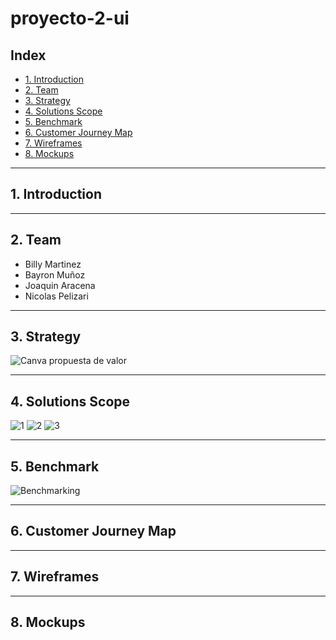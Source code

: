 # proyecto-2-ui

## Index

- [1. Introduction](#1-introduction)
- [2. Team](#2-Team)
- [3. Strategy](#3-strategy)
- [4. Solutions Scope](#4-solutions-scope)
- [5. Benchmark](#5-Benchmark)
- [6. Customer Journey Map](#6-customer-journey-map)
- [7. Wireframes](#7-wireframes)
- [8. Mockups](#8-mockups)

---

## 1. Introduction

---

## 2. Team

- Billy Martinez
- Bayron Muñoz
- Joaquin Aracena
- Nicolas Pelizari

---

## 3. Strategy

![Canva propuesta de valor](https://github.com/rileydev23/proyecto-2-ui/blob/main/Canvas%20propuesta%20de%20valor.png)

---

## 4. Solutions Scope

![1](https://github.com/rileydev23/proyecto-2-ui/assets/62442550/a9799550-822f-4816-b5d0-42cac7d86e59)
![2](https://github.com/rileydev23/proyecto-2-ui/assets/62442550/c2a2e5d1-87b7-4cfa-bacd-ea4c6b068955)
![3](https://github.com/rileydev23/proyecto-2-ui/assets/62442550/3ca383af-9045-4f66-97ad-23e6136af2ab)

---

## 5. Benchmark

![Benchmarking](https://github.com/rileydev23/proyecto-2-ui/blob/main/Benchmarking.png)

---

## 6. Customer Journey Map

---

## 7. Wireframes

---

## 8. Mockups
